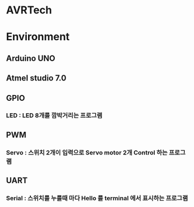 # AVRTech

# Environment
## Arduino UNO
## Atmel studio 7.0

## GPIO
### LED : LED 8개를 깜박거리는 프로그램

## PWM
### Servo : 스위치 2개이 입력으로 Servo motor 2개 Control 하는 프로그램

## UART
### Serial : 스위치를 누를때 마다 Hello 를 terminal 에서 표시하는 프로그램
